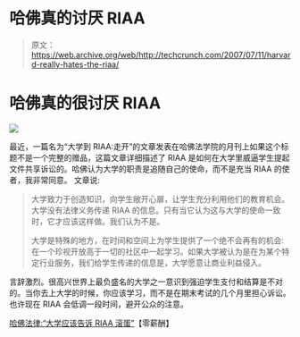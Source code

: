 # 哈佛真的讨厌 RIAA

> 原文：<https://web.archive.org/web/http://techcrunch.com/2007/07/11/harvard-really-hates-the-riaa/>

# 哈佛真的很讨厌 RIAA

![](img/5d54f820e10263235c437f9f12ec0c31.png)

最近，一篇名为“大学到 RIAA:走开”的文章发表在哈佛法学院的月刊上如果这个标题不是一个完整的赠品，这篇文章详细描述了 RIAA 是如何在大学里威逼学生提起文件共享诉讼的。哈佛认为大学的职责是追随自己的使命，而不是充当 RIAA 的使者，我非常同意。
文章说:

> 大学致力于创造知识，向学生敞开心扉，让学生充分利用他们的教育机会。大学没有法律义务传递 RIAA 的信息。只有当它认为这与大学的使命一致时，它才应该这样做。我们认为不是。
> 
> 大学是特殊的地方，在时间和空间上为学生提供了一个绝不会再有的机会:在一个珍视开放高于一切的社区中一起学习。如果大学被认为是在为某个特定行业服务，我们给学生传递的信息是，大学愿意让商业利益侵入。

言辞激烈。很高兴世界上最负盛名的大学之一意识到强迫学生支付和结算是不对的。当你去上大学的时候，你应该学习，而不是在期末考试的几个月里担心诉讼。也许现在 RIAA 会低调一段时间，避开公众的注意。

[哈佛法律:“大学应该告诉 RIAA 滚蛋”](https://web.archive.org/web/20201123194517/http://www.zeropaid.com/news/8896/Harvard+Law%3A+%27Universities+Should+Tell+the+RIAA+to+Take+a+Hike%27)【零薪酬】